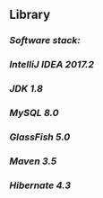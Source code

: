 ## **Library**
### *Software stack:*
### *IntelliJ IDEA 2017.2*
### *JDK 1.8*
### *MySQL 8.0*
### *GlassFish 5.0*
### *Maven 3.5*
### *Hibernate 4.3*
